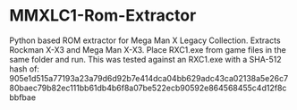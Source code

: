 # MMXLC1-Rom-Extractor
Python based ROM extractor for Mega Man X Legacy Collection. Extracts Rockman X-X3 and Mega Man X-X3.
Place RXC1.exe from game files in the same folder and run.
This was tested against an RXC1.exe with a SHA-512 hash of: 905e1d515a77193a23a79d6d92b7e414dca04bb629adc43ca02138a5e26c780baec79b82ec111bb61db4b6f8a07be522ecb90592e864568455c4d12f8cbbfbae
